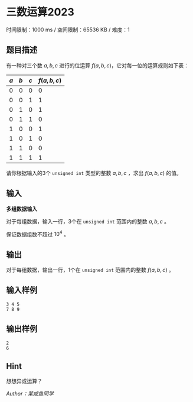 # 三数运算2023

时间限制：1000 ms / 空间限制：65536 KB / 难度：1

## 题目描述

有一种对三个数 $a,b,c$ 进行的位运算 $f(a,b,c)$，它对每一位的运算规则如下表：

|   $a$  |   $b$  |   $c$  |  $f(a,b,c)$   |
| --- | --- | --- | --- |
|   0  |   0  |   0  |   0  |
|   0  |   0  |   1  |  1   |
|   0  |  1   |  0   |   1  |
|   0  |  1   |   1  |    0 |
|  1   |   0  |   0  |   1  |
|   1  |   0  |   1  |    0 |
| 1    |  1   |   0  |   0  |
|    1 |   1  |  1   |   1  |

请你根据输入的3个 `unsigned int` 类型的整数 $a,b,c$ ，求出 $f(a,b,c)$  的值。

## 输入

**多组数据输入**

对于每组数据，输入一行，3个在 `unsigned int` 范围内的整数  $a,b,c$ 。

保证数据组数不超过 $10^4$ 。

## 输出

对于每组数据，输出一行，1个在 `unsigned int` 范围内的整数 $f(a,b,c)$ 。

## 输入样例

    3 4 5
    7 8 9

## 输出样例

    2
    6

## Hint

想想异或运算？

*Author：某咸鱼同学*
